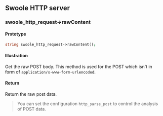 ## Swoole HTTP server

### swoole_http_request->rawContent

#### Prototype

```php
string swoole_http_request->rawContent();
```

#### Illustration

Get the raw POST body. This method is used for the POST which isn't in form of `application/x-www-form-urlencoded`.

#### Return 

Return the raw post data.

> You can set the configuration `http_parse_post` to control the analysis of POST data. 
